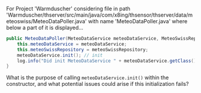 For Project 'Warmduscher' considering file in path 'Warmduscher/thserver/src/main/java/com/x8ing/thsensor/thserver/data/meteoswiss/MeteoDataPoller.java' with name 'MeteoDataPoller.java' where below a part of it is displayed...
```java
public MeteoDataPoller(MeteoDataService meteoDataService, MeteoSwissRepository meteoSwissRepository) {
    this.meteoDataService = meteoDataService;
    this.meteoSwissRepository = meteoSwissRepository;
    meteoDataService.init(); // init
    log.info("Did init MeteoDataService " + meteoDataService.getClass().getSimpleName());
}
```
What is the purpose of calling `meteoDataService.init()` within the constructor, and what potential issues could arise if this initialization fails?